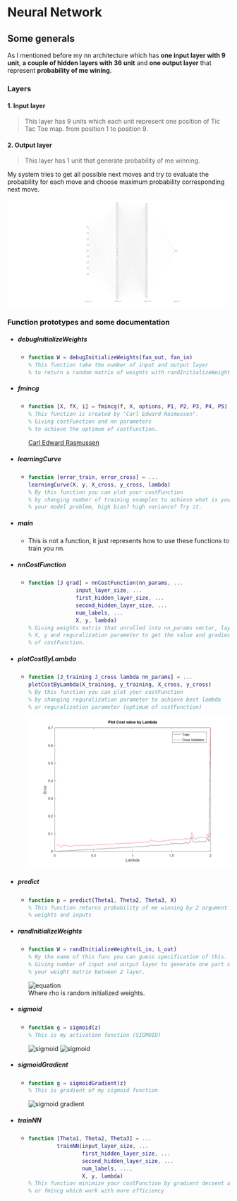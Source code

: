 # Neural Network
## Some generals
As I mentioned before my nn architecture which has __one input layer with 9 unit__, __a couple of hidden layers with 36 unit__ and __one output layer__ that represent __probability of me wining__.
### Layers
#### 1. Input layer
> This layer has 9 units which each unit represent one position of Tic Tac Toe map. from position 1 to position 9.
#### 2. Output layer
> This layer has 1 unit that generate probability of me winning.

My system tries to get all possible next moves and try to evaluate the probability for each move and choose maximum probability corresponding next move.

![Alt text](../Assets/nn.svg)

### Function prototypes and some documentation
* ##### debugInitializeWeights
  * ```matlab
    function W = debugInitializeWeights(fan_out, fan_in)
    % This function take the number of input and output layer
    % to return a random matrix of weights with randInitializeWeights()
    ```
* ##### fmincg
  * ```matlab
    function [X, fX, i] = fmincg(f, X, options, P1, P2, P3, P4, P5)
    % This function is created by "Carl Edward Rasmussen".
    % Giving costFunction and nn parameters 
    % to achieve the optimum of costFunction. 
    ``` 
    [Carl Edward Rasmussen](http://mlg.eng.cam.ac.uk/carl/)
* ##### learningCurve
  * ```matlab
    function [error_train, error_cross] = ...
    learningCurve(X, y, X_cross, y_cross, lambda)
    % By this function you can plot your costFunction 
    % by changing number of training examples to achieve what is your
    % your model problem, high bias? high variance? Try it.
    ```
* ##### main
  * This is not a function, it just represents how to use these functions to train you nn.
* ##### nnCostFunction
  * ```matlab
    function [J grad] = nnCostFunction(nn_params, ...
                   input_layer_size, ...
                   first_hidden_layer_size, ...
                   second_hidden_layer_size, ...
                   num_labels, ...
                   X, y, lambda)
    % Giving weights matrix that unrolled into nn_params vector, layers size
    % X, y and reguralization parameter to get the value and gradient 
    % of costFunction.
    ```
* ##### plotCostByLambda
  * ```matlab
    function [J_training J_cross lambda nn_params] = ...
    plotCostByLambda(X_training, y_training, X_cross, y_cross)
    % By this function you can plot your costFunction 
    % by changing reguralization parameter to achieve best lambda
    % or reguralization parameter (optimum of costFunction)
    ``` 
    ![plot by lambda parameter](../Assets/plotByLambda.png)
* ##### predict
  * ```matlab
    function p = predict(Theta1, Theta2, Theta3, X)
    % This function returns probability of me winning by 2 argument of
    % weights and inputs
    ```
* ##### randInitializeWeights
  * ```matlab
    function W = randInitializeWeights(L_in, L_out)
    % By the name of this func you can guess specification of this.
    % Giving number of input and output layer to generate one part of
    % your weight matrix between 2 layer.
    ``` 
    ![equation](http://www.sciweavers.org/upload/Tex2Img_1632850556/render.png) <br/>
    Where rho is random initialized weights.
* ##### sigmoid
  * ```matlab
    function g = sigmoid(z)
    % This is my activation function (SIGMOID)
    ```
    ![sigmoid](http://www.sciweavers.org/upload/Tex2Img_1632850941/render.png)
    ![sigmoid](https://www.researchgate.net/profile/Stefano-Romanazzi/publication/325226633/figure/fig7/AS:627667619561473@1526659030998/Plot-of-the-sigmoid-function.png)
* ##### sigmoidGradient
  * ```matlab
    function g = sigmoidGradient(z)
    % This is gradient of my sigmoid function 
    ``` 
    ![sigmoid gradient](http://www.sciweavers.org/upload/Tex2Img_1632850898/render.png)
* ##### trainNN
  * ```matlab
    function [Theta1, Theta2, Theta3] = ...
             trainNN(input_layer_size, ...
                     first_hidden_layer_size, ...
                     second_hidden_layer_size, ...
                     num_labels, ..., 
                     X, y, lambda)
    % This function minimize your costFunction by gradient decsent algorithm
    % or fmincg which work with more efficiency
    ``` 